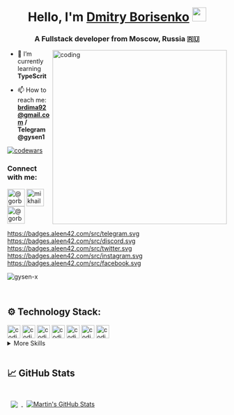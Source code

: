 <h1 align="center">Hello, I'm <a href="https://www.linkedin.com/in/dmitry-borisenko-9a8144128/" target="_blank">Dmitry Borisenko</a> 
<img src="https://github.com/blackcater/blackcater/raw/main/images/Hi.gif" height="32"/></h1>
<h3 align="center">A Fullstack developer from Moscow, Russia 🇷🇺</h3>

<img align="right" alt="coding" width="400" src="https://c.tenor.com/2uyENRmiUt0AAAAC/coding.gif">

- 🌱 I’m currently learning **TypeScrit**

- 📫 How to reach me: **brdima92@gmail.com / Telegram @gysen1**


<a href="https://www.codewars.com/" target="blank"><img alt="codewars" src="https://www.codewars.com/users/gysen/badges/large"></a>

<h3 align="left">Connect with me:</h3>
<p align="left">
<a href="https://t.me/gysen1" target="_blank"><img align="center" src="https://upload.wikimedia.org/wikipedia/commons/thumb/8/83/Telegram_2019_Logo.svg/800px-Telegram_2019_Logo.svg.png" alt="@gorbadey_m" height="40" width="40" /></a>
<a href="https://www.linkedin.com/in/dmitry-borisenko-9a8144128/" target="_blank"><img align="center" src="https://raw.githubusercontent.com/rahuldkjain/github-profile-readme-generator/master/src/images/icons/Social/linked-in-alt.svg" alt="mikhail-gorbadey" height="40" width="40" /></a>
<a href="https://instagram.com/gysen?igshid=YmMyMTA2M2Y=" target="_blank"><img align="center" src="https://raw.githubusercontent.com/rahuldkjain/github-profile-readme-generator/master/src/images/icons/Social/instagram.svg" alt="@gorbadey_m" height="40" width="40" /></a>
</p>

https://badges.aleen42.com/src/telegram.svg
https://badges.aleen42.com/src/discord.svg
https://badges.aleen42.com/src/twitter.svg
https://badges.aleen42.com/src/instagram.svg
https://badges.aleen42.com/src/facebook.svg

<p align="left"> <img src="https://komarev.com/ghpvc/?username=gysen-x&label=Profile%20views&color=0e75b6&style=flat" alt="gysen-x" /> </p>

<br>


## ⚙️ Technology Stack:

  <img alt="coding" height="30" src="https://badges.aleen42.com/src/javascript.svg">
  <img alt="coding" height="30" src="https://badges.aleen42.com/src/typescript.svg">
  <img alt="coding" height="30" src="https://badges.aleen42.com/src/react.svg">
  <img alt="coding" height="30" src="https://badges.aleen42.com/src/redux.svg">
  <img alt="coding" height="30" src="https://badges.aleen42.com/src/node.svg">
  <img alt="coding" height="30" src="https://badges.aleen42.com/src/docker.svg">
  <img alt="coding" height="30" src="https://badges.aleen42.com/src/webpack.svg">

  
<details>
<summary>More Skills</summary>
<br>
  
  <img alt="coding" height="30" src="https://badges.aleen42.com/src/github.svg">
  <br>
  <br>
  <img alt="coding" height="30" src="https://badges.aleen42.com/src/gitlab.svg">
  <br>
  <br>
  <img alt="coding" height="30" src="https://badges.aleen42.com/src/visual_studio_code.svg">
  <br>
  <br>
  <img alt="coding" height="30" src="https://badges.aleen42.com/src/eslint.svg">
  <br>
  <br>
  <img alt="coding" height="30" src="https://badges.aleen42.com/src/jest_1.svg">
  <br>
  <br>
  <img alt="coding" height="30" src="https://badges.aleen42.com/src/npm.svg">
  <br>
  <br>
  <img alt="coding" height="30" src="https://badges.aleen42.com/src/tailwindcss.svg">
  
</details>

<br>

## &#x1f4c8; GitHub Stats

<br>

<a href="https://github.com/braydoncoyer">
  <img align="center" style="margin:0.5rem" src="https://github-readme-stats.vercel.app/api/top-langs/?username=braydoncoyer&hide=html,css&title_color=ffffff&text_color=c9cacc&icon_color=4AB197&bg_color=1A2B34" />
</a>

<a href="https://github.com/braydoncoyer">
  <img align="center" style="margin:0.5rem" src="https://github-readme-stats.vercel.app/api?username=braydoncoyer&show_icons=true&line_height=27&count_private=true&title_color=ffffff&text_color=c9cacc&icon_color=4AB097&bg_color=1A2B34" alt="Martin's GitHub Stats" />
</a>

<br>




